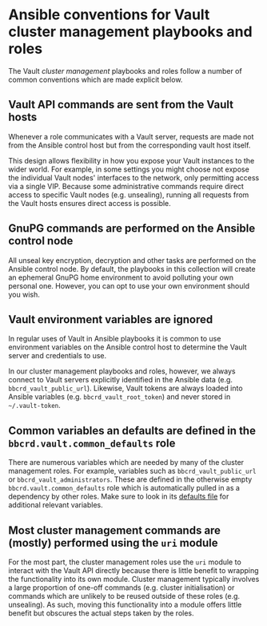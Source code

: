 Ansible conventions for Vault cluster management playbooks and roles
====================================================================

The Vault *cluster management* playbooks and roles follow a number of common
conventions which are made explicit below.


Vault API commands are sent from the Vault hosts
------------------------------------------------

Whenever a role communicates with a Vault server, requests are made not from
the Ansible control host but from the corresponding vault host itself.

This design allows flexibility in how you expose your Vault instances to the
wider world. For example, in some settings you might choose not expose the
individual Vault nodes' interfaces to the network, only permitting access via a
single VIP. Because some administrative commands require direct access to
specific Vault nodes (e.g. unsealing), running all requests from the Vault
hosts ensures direct access is possible.


GnuPG commands are performed on the Ansible control node
--------------------------------------------------------

All unseal key encryption, decryption and other tasks are performed on the
Ansible control node. By default, the playbooks in this collection will create
an ephemeral GnuPG home environment to avoid polluting your own personal one.
However, you can opt to use your own environment should you wish.


Vault environment variables are ignored
---------------------------------------

In regular uses of Vault in Ansible playbooks it is common to use environment
variables on the Ansible control host to determine the Vault server and
credentials to use.

In our cluster management playbooks and roles, however, we always connect to
Vault servers explicitly identified in the Ansible data (e.g.
`bbcrd_vault_public_url`). Likewise, Vault tokens are always loaded into
Ansible variables (e.g. `bbcrd_vault_root_token`) and never stored in
`~/.vault-token`.


Common variables an defaults are defined in the `bbcrd.vault.common_defaults` role
----------------------------------------------------------------------------------

There are numerous variables which are needed by many of the cluster management
roles. For example, variables such as `bbcrd_vault_public_url` or
`bbcrd_vault_administrators`. These are defined in the otherwise empty
`bbcrd.vault.common_defaults` role which is automatically pulled in as a
dependency by other roles. Make sure to look in its [defaults
file](../roles/common_defaults/defaults/main.yml) for additional relevant
variables.


Most cluster management commands are (mostly) performed using the `uri` module
------------------------------------------------------------------------------

For the most part, the cluster management roles use the `uri` module to
interact with the Vault API directly because there is little benefit to
wrapping the functionality into its own module. Cluster management typically
involves a large proportion of one-off commands (e.g. cluster initialisation)
or commands which are unlikely to be reused outside of these roles (e.g.
unsealing). As such, moving this functionality into a module offers little
benefit but obscures the actual steps taken by the roles.
